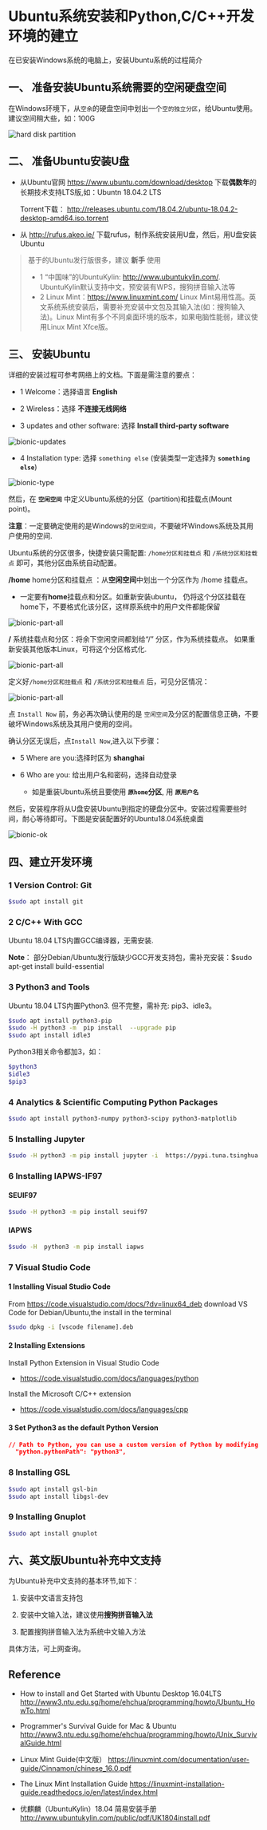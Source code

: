 # Ubuntu系统安装和Python,C/C++开发环境的建立

在已安装Windows系统的电脑上，安装Ubuntu系统的过程简介
   
## 一、 准备安装Ubuntu系统需要的空闲硬盘空间

在Windows环境下，从`空余`的硬盘空间中划出一个`空的独立分区`，给Ubuntu使用。建议空间稍大些，如：100G

![hard disk partition](./img/hard-disk-partition.jpg)

## 二、 准备Ubuntu安装U盘

* 从Ubuntu官网 https://www.ubuntu.com/download/desktop 下载**偶数年**的长期技术支持LTS版,如：Ubuntn 18.04.2 LTS

  Torrent下载： http://releases.ubuntu.com/18.04.2/ubuntu-18.04.2-desktop-amd64.iso.torrent

* 从 http://rufus.akeo.ie/  下载rufus，制作系统安装用U盘，然后，用U盘安装Ubuntu

>
>基于的Ubuntu发行版很多，建议 **新手** 使用
>
>* 1 “中国味”的UbuntuKylin: http://www.ubuntukylin.com/.  UbuntuKylin默认支持中文，预安装有WPS，搜狗拼音输入法等
>* 2 Linux Mint：https://www.linuxmint.com/ Linux Mint易用性高。英文系统系统安装后，需要补充安装中文包及其输入法(如：搜狗输入法)。Linux Mint有多个不同桌面环境的版本，如果电脑性能弱，建议使用Linux Mint Xfce版。

## 三、 安装Ubuntu

详细的安装过程可参考网络上的文档。下面是需注意的要点：

* 1 Welcome：选择语言 **English**

* 2 Wireless：选择 **不连接无线网络** 

* 3 updates and other software: 选择 **Install third-party software**

![bionic-updates](./img/bionic-updates.jpg)


* 4 Installation type: 选择 `something else` (安装类型一定选择为 **`something else`**)

![bionic-type](./img/bionic-type.jpg)

然后，在 **`空闲空间`** 中定义Ubuntu系统的分区（partition)和挂载点(Mount point)。

**注意**：一定要确定使用的是Windows的`空闲空间`，不要破坏Windows系统及其用户使用的空间.

Ubuntu系统的分区很多，快捷安装只需配置: `/home分区和挂载点` 和 `/系统分区和挂载点` 即可，其他分区由系统自动配置。

 **/home** home分区和挂载点 ：从**空闲空间**中划出一个分区作为 /home 挂载点。
  
 * 一定要有**home**挂载点和分区。如重新安装ubuntu， 仍将这个分区挂载在home下，不要格式化该分区，这样原系统中的用户文件都能保留 

![bionic-part-all](./img/bionic-part-home.jpg)

 **/** 系统挂载点和分区：将余下空闲空间都划给“/” 分区，作为系统挂载点。 如果重新安装其他版本Linux，可将这个分区格式化.

![bionic-part-all](./img/bionic-part-all.jpg)

定义好`/home分区和挂载点` 和 `/系统分区和挂载点` 后，可见分区情况：

![bionic-part-all](./img/bionic-parts.jpg)

点 `Install Now` 前，务必再次确认使用的是 `空闲空间`及分区的配置信息正确，不要破坏Windows系统及其用户使用的空间。

确认分区无误后，点`Install Now`,进入以下步骤：

* 5 Where are you:选择时区为 **shanghai**

* 6 Who are you: 给出用户名和密码，选择自动登录

   * 如是重装Ubuntu系统且要使用 **`原home`分区**, 用 **`原用户名`** 

然后，安装程序将从U盘安装Ubuntu到指定的硬盘分区中。安装过程需要些时间，耐心等待即可。下图是安装配置好的Ubuntu18.04系统桌面

![bionic-ok](./img/bionic-ok.jpg)

## 四、建立开发环境

### 1 Version Control: Git

```bash 
$sudo apt install git
```

### 2 C/C++ With GCC

Ubuntu 18.04 LTS内置GCC编译器，无需安装.

**Note**： 部分Debian/Ubuntu发行版缺少GCC开发支持包，需补充安装：$sudo apt-get install build-essential

### 3 Python3 and Tools

Ubuntu 18.04 LTS内置Python3. 但不完整，需补充: pip3、idle3。

```bash
$sudo apt install python3-pip
$sudo -H python3 -m  pip install  --upgrade pip 
$sudo apt install idle3
```
Python3相关命令都加3，如：

```bash
$python3 
$idle3
$pip3
```
### 4 Analytics & Scientific Computing Python Packages

```bash
$sudo apt install python3-numpy python3-scipy python3-matplotlib
```
### 5 Installing Jupyter

```bash
$sudo -H python3 -m pip install jupyter -i  https://pypi.tuna.tsinghua.edu.cn/simple
```
### 6 Installing IAPWS-IF97

#### SEUIF97

```bash
$sudo -H python3 -m pip install seuif97  
```
#### IAPWS

```bash
$sudo -H  python3 -m pip install iapws 
```
### 7 Visual Studio Code

#### 1 Installing Visual Studio Code

From  https://code.visualstudio.com/docs/?dv=linux64_deb  download VS Code for Debian/Ubuntu,the install in the terminal

```bash
$sudo dpkg -i [vscode filename].deb
```

#### 2 Installing  Extensions

Install Python Extension in  Visual Studio Code

* https://code.visualstudio.com/docs/languages/python

Install the Microsoft C/C++ extension

* https://code.visualstudio.com/docs/languages/cpp

#### 3 Set Python3 as the default Python Version

```json
// Path to Python, you can use a custom version of Python by modifying this setting to include the full path.
  "python.pythonPath": "python3",
```

### 8 Installing GSL

```bash
$sudo apt install gsl-bin
$sudo apt install libgsl-dev
```
### 9 Installing Gnuplot

```bash
$sudo apt install gnuplot
```

## 六、英文版Ubuntu补充中文支持

 为Ubuntu补充中文支持的基本环节,如下：

1. 安装中文语言支持包

2. 安装中文输入法，建议使用**搜狗拼音输入法**

3. 配置搜狗拼音输入法为系统中文输入方法

具体方法，可上网查询。

## Reference

* How to install and Get Started with Ubuntu Desktop 16.04LTS  http://www3.ntu.edu.sg/home/ehchua/programming/howto/Ubuntu_HowTo.html

* Programmer's Survival Guide for Mac & Ubuntu  http://www3.ntu.edu.sg/home/ehchua/programming/howto/Unix_SurvivalGuide.html

* Linux Mint Guide(中文版） https://linuxmint.com/documentation/user-guide/Cinnamon/chinese_16.0.pdf

* The Linux Mint Installation Guide https://linuxmint-installation-guide.readthedocs.io/en/latest/index.html

* 优麒麟（UbuntuKylin）18.04 简易安装手册
http://www.ubuntukylin.com/public/pdf/UK1804install.pdf
